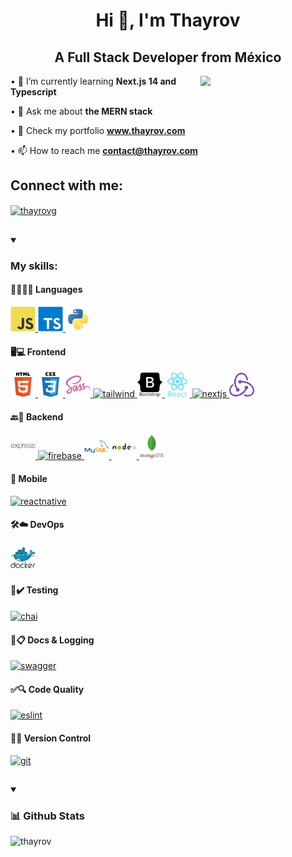 <h1 align="center">Hi 👋, I'm Thayrov</h1>
<h2 align="center">A Full Stack Developer from México</h2>
<img align='right' src="https://media.giphy.com/media/bGgsc5mWoryfgKBx1u/giphy.gif" width="200">

• 🌱 I’m currently learning **Next.js 14 and Typescript**

• 💬 Ask me about **the MERN stack**

• 💼 Check my portfolio **www.thayrov.com**

• 📫 How to reach me **contact@thayrov.com**



<h2 align="left">Connect with me:</h3>
<p align="left">
<a href="https://linkedin.com/in/thayrovg" target="blank"><img align="center" src="https://raw.githubusercontent.com/rahuldkjain/github-profile-readme-generator/master/src/images/icons/Social/linked-in-alt.svg" alt="thayrovg" height="30" width="40" /></a>
</p>

<h2></h2>
<details open> 
<summary><h3 align="left">My skills:</h3></summary>
<h4> 👨‍💻👩‍💻 Languages </h4>
<p>
<a href="https://developer.mozilla.org/en-US/docs/Web/JavaScript" target="_blank" rel="noreferrer"> <img src="https://raw.githubusercontent.com/devicons/devicon/master/icons/javascript/javascript-original.svg" alt="javascript" width="40" height="40"/> </a> 
<a href="https://www.typescriptlang.org/" target="_blank" rel="noreferrer"> <img src="https://raw.githubusercontent.com/devicons/devicon/master/icons/typescript/typescript-original.svg" alt="typescript" width="40" height="40"/> </a> 
<a href="https://www.python.org" target="_blank" rel="noreferrer"> <img src="https://raw.githubusercontent.com/devicons/devicon/master/icons/python/python-original.svg" alt="python" width="40" height="40"/> </a> 
</p>

<h4> 🖥️💻 Frontend </h4>
<p>
<a href="https://www.w3.org/html/" target="_blank" rel="noreferrer"> <img src="https://raw.githubusercontent.com/devicons/devicon/master/icons/html5/html5-original-wordmark.svg" alt="html5" width="40" height="40"/> </a> 
<a href="https://www.w3schools.com/css/" target="_blank" rel="noreferrer"> <img src="https://raw.githubusercontent.com/devicons/devicon/master/icons/css3/css3-original-wordmark.svg" alt="css3" width="40" height="40"/> </a>
<a href="https://sass-lang.com" target="_blank" rel="noreferrer"> <img src="https://raw.githubusercontent.com/devicons/devicon/master/icons/sass/sass-original.svg" alt="sass" width="40" height="40"/> </a> 
<a href="https://tailwindcss.com/" target="_blank" rel="noreferrer"> <img src="https://www.vectorlogo.zone/logos/tailwindcss/tailwindcss-icon.svg" alt="tailwind" width="40" height="40"/> </a> 
<a href="https://getbootstrap.com" target="_blank" rel="noreferrer"> <img src="https://raw.githubusercontent.com/devicons/devicon/master/icons/bootstrap/bootstrap-plain-wordmark.svg" alt="bootstrap" width="40" height="40"/> </a> 
<a href="https://reactjs.org/" target="_blank" rel="noreferrer"> <img src="https://raw.githubusercontent.com/devicons/devicon/master/icons/react/react-original-wordmark.svg" alt="react" width="40" height="40"/> </a> 
<a href="https://nextjs.org/" target="_blank" rel="noreferrer"> <img src="https://cdn.worldvectorlogo.com/logos/nextjs-2.svg" alt="nextjs" width="40" height="40"/> </a> 
<a href="https://redux.js.org" target="_blank" rel="noreferrer"> <img src="https://raw.githubusercontent.com/devicons/devicon/master/icons/redux/redux-original.svg" alt="redux" width="40" height="40"/> </a> 
</p>

<h4> 🔙💾 Backend </h4>
<p>
<a href="https://expressjs.com" target="_blank" rel="noreferrer"> <img src="https://raw.githubusercontent.com/devicons/devicon/master/icons/express/express-original-wordmark.svg" alt="express" width="40" height="40"/> </a> 
<a href="https://firebase.google.com/" target="_blank" rel="noreferrer"> <img src="https://www.vectorlogo.zone/logos/firebase/firebase-icon.svg" alt="firebase" width="40" height="40"/> </a> 
<a href="https://www.mysql.com/" target="_blank" rel="noreferrer"> <img src="https://raw.githubusercontent.com/devicons/devicon/master/icons/mysql/mysql-original-wordmark.svg" alt="mysql" width="40" height="40"/> </a> 
<a href="https://nodejs.org" target="_blank" rel="noreferrer"> <img src="https://raw.githubusercontent.com/devicons/devicon/master/icons/nodejs/nodejs-original-wordmark.svg" alt="nodejs" width="40" height="40"/> </a> 
<a href="https://www.mongodb.com/" target="_blank" rel="noreferrer"> <img src="https://raw.githubusercontent.com/devicons/devicon/master/icons/mongodb/mongodb-original-wordmark.svg" alt="mongodb" width="40" height="40"/> </a> 
</p>

<h4> 📱  Mobile </h4>
<p>
<a href="https://reactnative.dev/" target="_blank" rel="noreferrer"> <img src="https://reactnative.dev/img/header_logo.svg" alt="reactnative" width="40" height="40"/> </a> 
</p>

<h4> 🛠️☁️ DevOps </h4>
<p>
<a href="https://www.docker.com/" target="_blank" rel="noreferrer"> <img src="https://raw.githubusercontent.com/devicons/devicon/master/icons/docker/docker-original-wordmark.svg" alt="docker" width="40" height="40"/> </a> 
</p>

<h4> 🧪✔️ Testing </h4>
<p>
<a href="https://www.chaijs.com/" target="_blank" rel="noreferrer"> <img src="https://img.shields.io/badge/Chai-A30701.svg?style=for-the-badge&logo=Chai&logoColor=white" height="20" alt="chai"/> </a> 
</p>

<h4> 📄📋 Docs & Logging </h4>
<p>
<a href="https://swagger.io/" target="_blank" rel="noreferrer"> <img src="https://img.shields.io/badge/Swagger-85EA2D.svg?style=for-the-badge&logo=Swagger&logoColor=black" height="20" alt="swagger"/> </a>   
</p>

<h4> ✅🔍 Code Quality </h4>
<p>
<a href="https://eslint.org/" target="_blank" rel="noreferrer"> <img src="https://img.shields.io/badge/ESLint-4B32C3.svg?style=for-the-badge&logo=ESLint&logoColor=white" height="20" alt="eslint"/> </a>  
</p>

<h4> 🔄🔗 Version Control </h4>
<p>
<a href="https://git-scm.com/" target="_blank" rel="noreferrer"> <img src="https://www.vectorlogo.zone/logos/git-scm/git-scm-icon.svg" alt="git" width="40" height="40"/> </a> 
</p>

</details>
<h2></h2>

<details open> 
<summary><h3> 📊 Github Stats </h3></summary>
<p><img src="https://github-readme-streak-stats.herokuapp.com?user=thayrov&theme=gotham&background=45%2C24292E%2C1A1B27&border=2AA889" alt="thayrov" /></p>
</details>

